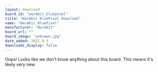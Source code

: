 ```yaml
---
layout: download
board_id: "warmbit_bluepixel"
title: "Warmbit BluePixel Download"
name: "Warmbit BluePixel"
manufacturer: "Warmbit"
board_url: ""
board_image: "unknown.jpg"
date_added: 2021-9-3
downloads_display: false
---
```


Oops! Looks like we don't know anything about this board. This means it's likely very new.
